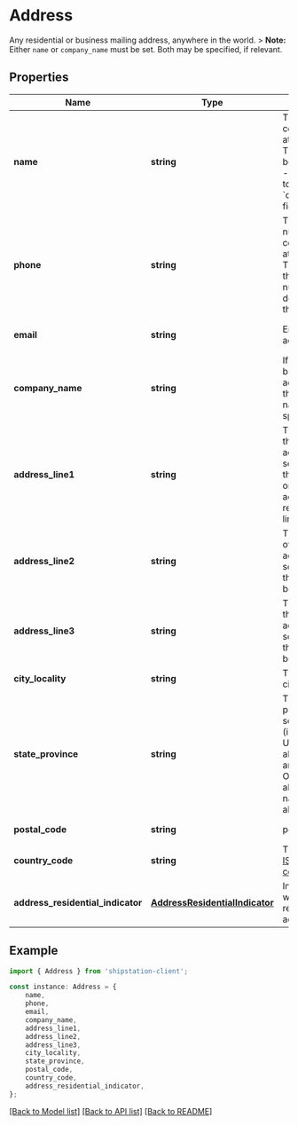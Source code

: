 # Address

Any residential or business mailing address, anywhere in the world.  > **Note:** Either `name` or `company_name` must be set. Both may be specified, if relevant. 

## Properties

Name | Type | Description | Notes
------------ | ------------- | ------------- | -------------
**name** | **string** | The name of a contact person at this address.  This field may be set instead of - or in addition to - the &#x60;company_name&#x60; field.  | [default to undefined]
**phone** | **string** | The phone number of a contact person at this address.  The format of this phone number varies depending on the country.  | [default to undefined]
**email** | **string** | Email for the address owner.  | [optional] [default to undefined]
**company_name** | **string** | If this is a business address, then the company name should be specified here.  | [optional] [default to undefined]
**address_line1** | **string** | The first line of the street address.  For some addresses, this may be the only line.  Other addresses may require 2 or 3 lines.  | [default to undefined]
**address_line2** | **string** | The second line of the street address.  For some addresses, this line may not be needed.  | [optional] [default to undefined]
**address_line3** | **string** | The third line of the street address.  For some addresses, this line may not be needed.  | [optional] [default to undefined]
**city_locality** | **string** | The name of the city or locality | [default to undefined]
**state_province** | **string** | The state or province.  For some countries (including the U.S.) only abbreviations are allowed.  Other countries allow the full name or abbreviation.  | [default to undefined]
**postal_code** | **string** | postal code | [default to undefined]
**country_code** | **string** | The two-letter [ISO 3166-1 country code](https://en.wikipedia.org/wiki/ISO_3166-1)  | [default to undefined]
**address_residential_indicator** | [**AddressResidentialIndicator**](AddressResidentialIndicator.md) | Indicates whether this is a residential address. | [default to undefined]

## Example

```typescript
import { Address } from 'shipstation-client';

const instance: Address = {
    name,
    phone,
    email,
    company_name,
    address_line1,
    address_line2,
    address_line3,
    city_locality,
    state_province,
    postal_code,
    country_code,
    address_residential_indicator,
};
```

[[Back to Model list]](../README.md#documentation-for-models) [[Back to API list]](../README.md#documentation-for-api-endpoints) [[Back to README]](../README.md)
